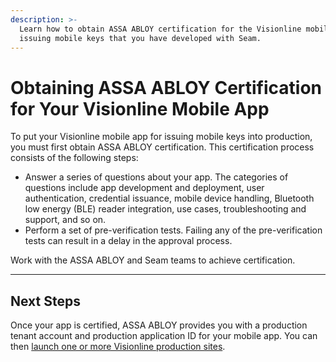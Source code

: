 ```yaml
---
description: >-
  Learn how to obtain ASSA ABLOY certification for the Visionline mobile app for
  issuing mobile keys that you have developed with Seam.
---
```


# Obtaining ASSA ABLOY Certification for Your Visionline Mobile App

To put your Visionline mobile app for issuing mobile keys into production, you must first obtain ASSA ABLOY certification. This certification process consists of the following steps:

* Answer a series of questions about your app. The categories of questions include app development and deployment, user authentication, credential issuance, mobile device handling, Bluetooth low energy (BLE) reader integration, use cases, troubleshooting and support, and so on.
* Perform a set of pre-verification tests. Failing any of the pre-verification tests can result in a delay in the approval process.

Work with the ASSA ABLOY and Seam teams to achieve certification.

***

## Next Steps

Once your app is certified, ASSA ABLOY provides you with a production tenant account and production application ID for your mobile app. You can then [launch one or more Visionline production sites](launching-your-visionline-production-sites.md).&#x20;
